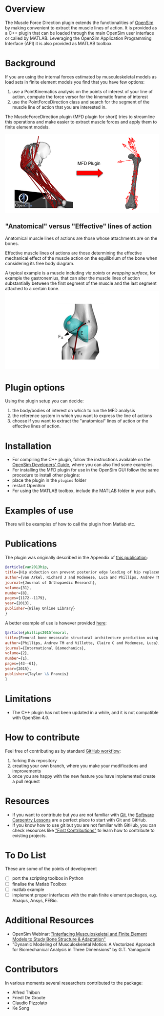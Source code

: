 # Overview

The Muscle Force Direction plugin extends the functionalities of
[OpenSim](https://simtk.org/projects/opensim/) by making convenient to extract
the muscle lines of action.  It is provided as a C++ plugin that can be loaded
through the main OpenSim user interface or called by MATLAB. Leveraging the
OpenSim Application Programming Interface (API) it is also provided as MATLAB
toolbox.

# Background

If you are using the internal forces estimated by musculoskeletal models as load
sets in finite element models you find that you have few options:

1. use a PointKinematics analysis on the points of interest of your line of
   action, compute the force versor for the kinematic frame of interest
2. use the PointForceDirection class and search for the segment of the muscle
   line of action that you are interested in.

The MuscleForceDirection plugin (MFD plugin for short) tries to streamline this
operations and make easier to extract muscle forces and apply them to finite
element models.

![FE_workflow](https://github.com/modenaxe/MuscleForceDirection/blob/master/images/plugin_workflow.png)

## "Anatomical" versus "Effective" lines of action

Anatomical muscle lines of actions are those whose attachments are on the bones.

Effective muscle lines of actions are those determining the effective mechanical
effect of the muscle action on the equilibrium of the bone when considering its
free body diagram.

A typical example is a muscle including _via points_ or _wrapping surface_, for
example the gastronemius, that can alter the muscle lines of action
substantially between the first segment of the muscle and the last segment
attached to a certain bone.
![anat_vs_effect](https://github.com/modenaxe/MuscleForceDirection/blob/master/images/anatomical_vs_effective.png)

# Plugin options

Using the plugin setup you can decide:

1. the body/bodies of interest on which to run the MFD analysis
2. the reference system in which you want to express the line of actions
3. choose if you want to extract the "anatomical" lines of action or the
   effective lines of action.

# Installation

* For compiling the C++ plugin, follow the instructions available on the
  [OpenSim Developers'
  Guide](https://simtk-confluence.stanford.edu/display/OpenSim/Developer%27s+Guide),
  where you can also find some examples.
* For installing the MFD plugin for use in the OpenSim GUI follow the same
  procedure to install other plugins:
* place the plugin in the `plugins` folder
* restart OpenSim
* For using the MATLAB toolbox, include the MATLAB folder in your path.

# Examples of use

There will be examples of how to call the plugin from Matlab etc.

# Publications

The plugin was originally described in the Appendix of [this
publication](https://github.com/modenaxe/MuscleForceDirection/blob/master/doc/papers/van%20Arkel%20et%20al.%20J%20Orthop%20Res%202013.pdf):

```bibtex
@article{van2013hip,
title={Hip abduction can prevent posterior edge loading of hip replacements},
author={van Arkel, Richard J and Modenese, Luca and Phillips, Andrew TM and Jeffers, Jonathan RT},
journal={Journal of Orthopaedic Research},
volume={31},
number={8},
pages={1172--1179},
year={2013},
publisher={Wiley Online Library}
}
```

A better example of use is however provided
[here](https://github.com/modenaxe/MuscleForceDirection/blob/master/doc/papers/Phillips%20et%20al.%20Inter%20Biomech%202015.pdf):

```bibtex
@article{phillips2015femoral,
title={Femoral bone mesoscale structural architecture prediction using musculoskeletal and finite element modelling},
author={Phillips, Andrew TM and Villette, Claire C and Modenese, Luca},
journal={International Biomechanics},
volume={2},
number={1},
pages={43--61},
year={2015},
publisher={Taylor \& Francis}
}
```

# Limitations

* The C++ plugin has not been updated in a while, and it is not compatible with
  OpenSim 4.0.

# How to contribute

Feel free of contributing as by standard [GitHub
workflow](https://guides.github.com/activities/forking/):

1. forking this repository
2. creating your own branch, where you make your modifications and improvements
3. once you are happy with the new feature you have implemented create a pull
   request

# Resources

* If you want to contribute but you are not familiar with
  [Git](https://git-scm.com/), the [Software Carpentry
  Lessons](https://swcarpentry.github.io/git-novice/) are a perfect place to
  start with Git and GitHub.
* If you know how to use git but you are not familiar with GitHub, you can check
  resources like ["First
  Contributions"](https://github.com/firstcontributions/first-contributions) to
  learn how to contribute to existing projects.

# To Do List

These are some of the points of development

- [ ] port the scripting toolbox in Python
- [ ] finalise the Matlab Toolbox
- [ ] matlab example
- [ ] implement proper interfaces with the main finite element packages,
      e.g. Abaqus, Ansys, FEBio.

# Additional Resources

* OpenSim Webinar: ["Interfacing Musculoskeletal and Finite Element Models to
  Study Bone Structure &
  Adaptation"](https://www.youtube.com/watch?v=0e6vQV_ioCI)
* "Dynamic Modeling of Musculoskeletal Motion: A Vectorized Approach for
  Biomechanical Analysis in Three Dimensions" by G.T. Yamaguchi

# Contributors

In various moments several researchers contributed to the package:

* Alfred Thibon
* Friedl De Groote
* Claudio Pizzolato
* Ke Song

